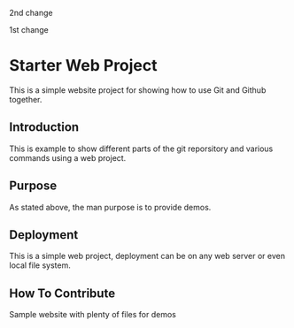 2nd change

1st change


  # Starter Web Project

This is a simple website project for showing how to use Git and Github together.

## Introduction

This is example to show different parts of the git reporsitory and various commands using a web project.

## Purpose

As stated above, the man purpose is to provide demos.

## Deployment

This is a simple web project, deployment can be on any web server or even local file system.

## How To Contribute


Sample website with plenty of files for demos
